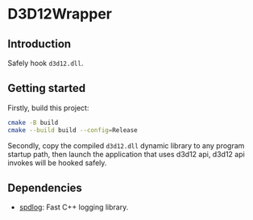 # D3D12Wrapper
## Introduction
Safely hook `d3d12.dll`.

## Getting started
Firstly, build this project:
```bash
cmake -B build
cmake --build build --config=Release
```
Secondly, copy the compiled `d3d12.dll` dynamic library to any program startup path, then launch the application that uses d3d12 api, d3d12 api invokes will be hooked safely.

## Dependencies
- [spdlog](https://github.com/gabime/spdlog): Fast C++ logging library.